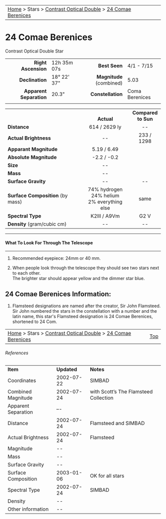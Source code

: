 <script src="/js/whatsup.js"></script>
<script type="text/javascript">
	var objectName ="24 Comae Berenices"
	var objectDesc ="Contrast Optical Double Star"
	var objectImage=""
</script>

|    |    |
|:---|---:|
|[Home](/notes/#object-notes) > Stars > [Contrast Optical Double](../!contrast-optical-double-star-info) > [24 Comae Berenices](../24comae-berenices)|  <div id=whatsup></div> |

# 24 Comae Berenices
Contrast Optical Double Star

|   |   |   |   |
|--:|:--|--:|:--|
|**Right Ascension**|12h 35m 07s|**Best Seen**|4/1 - 7/15|
|**Declination**|18&deg; 22' 37"|**Magnitude** (combined) | 5.03 |
|**Apparent Separation** | 20.3"|**Constellation**|Coma Berenices|
|   |   |   |   |

|   |   |   |
|---|:---:|:---:|
|   | <br/>**Actual**| **Compared<br/>to Sun** |
|**Distance** | 614 / 2629 ly | -- |
|**Actual Brightness**	 | --	 | 233 / 1298 |
|**Apparant Magnitude**  | 5.19 / 6.49 |
  |**Absolute Magnitude**  | -2.2 / -0.2 |
|**Size**                | -- |  |
|**Mass**	               | --	 |  |
|**Surface Gravity**	   | --	| -- |
|**Surface Composition** (by mass) |74% hydrogen<br/>24% helium<br/>2% everything else| same |
|**Spectral Type**       | K2lIl / A9Vm | G2 V | 
|**Density** (gram/cubic cm) | -- | -- | 

---
#### What To Look For Through The Telescope
---

1.	Recommended eyepiece: 24mm or 40 mm.

1.	When people look through the telescope they should see two stars next to each other.  
The brighter star should appear yellow and the dimmer star blue.


## 24 Comae Berenices Information:

1.  Flamsteed designations are named after the creator, Sir John Flamsteed. Sir John numbered the stars in the constellation with a number and the latin name, this star's Flamsteed designation is 24 Comae Berenices, shortened to 24 Com.	

 
|    |    |
|:---|---:|
|[Home](/notes/#object-notes) > Stars > [Contrast Optical Double](../!contrast-optical-double-star-info) > [24 Comae Berenices](../24comae-berenices) | [Top](#24-comae-berenices) |

###### References

|   |   |   |
|---|---|---|
|**Item**|**Updated**|**Notes**| 
|Coordinates|2002-07-22|SIMBAD|
|Combined Magnitude|2002-07-24|with Scott’s The Flamsteed Collection|
|Apparent Separation| –- |   |
|Distance |2002-07-24|Flamsteed and SIMBAD|
|Actual Brightness|2002-07-24|Flamsteed|
|Magnitude| -- |   |
|Mass | -- |   |
|Surface Gravity | -- |   |
|Surface Composition| 2003-01-06 | OK for all stars|
|Spectral Type|2002-07-24|SIMBAD|
|Density| -- |   |
|Other information | --	|   |
